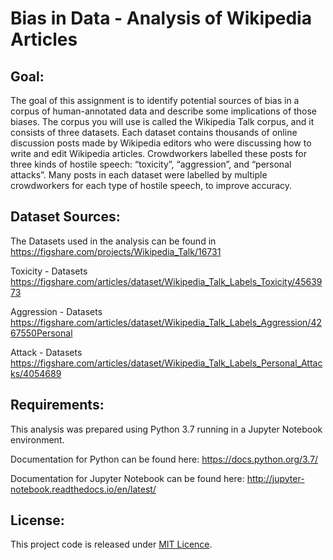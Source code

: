 
# Bias in Data - Analysis of Wikipedia Articles

## Goal:

The goal of this assignment is to identify potential sources of bias in a corpus of human-annotated data and describe some implications of those biases.
The corpus you will use is called the Wikipedia Talk corpus, and it consists of three datasets. Each dataset contains thousands of online discussion posts made by Wikipedia editors who were discussing how to write and edit Wikipedia articles. Crowdworkers labelled these posts for three kinds of hostile speech: “toxicity”, “aggression”, and “personal attacks”. Many posts in each dataset were labelled by multiple crowdworkers for each type of hostile speech, to improve accuracy.

## Dataset Sources:

The Datasets used in the analysis can be found in https://figshare.com/projects/Wikipedia_Talk/16731

Toxicity - Datasets https://figshare.com/articles/dataset/Wikipedia_Talk_Labels_Toxicity/4563973

Aggression - Datasets https://figshare.com/articles/dataset/Wikipedia_Talk_Labels_Aggression/4267550Personal 

Attack - Datasets https://figshare.com/articles/dataset/Wikipedia_Talk_Labels_Personal_Attacks/4054689

## Requirements:

This analysis was prepared using Python 3.7 running in a Jupyter Notebook environment.

Documentation for Python can be found here: https://docs.python.org/3.7/

Documentation for Jupyter Notebook can be found here: http://jupyter-notebook.readthedocs.io/en/latest/

## License:

This project code is released under [MIT Licence](https://opensource.org/licenses/MIT).

